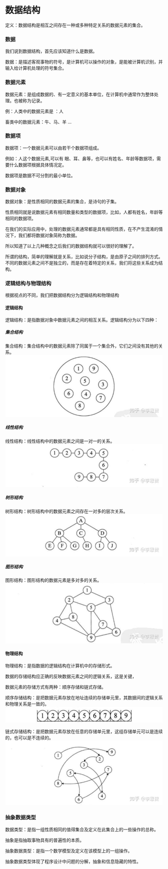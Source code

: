 # 数据结构

定义：数据结构是相互之间存在一种或多种特定关系的数据元素的集合。

### 数据

我们说到数据结构，首先应该知道什么是数据。

数据：是描述客观事物的符号，是计算机可以操作的对象，是能被计算机识别，并输入给计算机处理的符号集合。

### 数据元素

数据元素：是组成数据的、有一定意义的基本单位，在计算机中通常作为整体处理。也被称为记录。

例：人类中的数据元素是 ：人

畜类中的数据元素：牛、马、羊 ...

### 数据项

数据项：一个数据元素可以由若干个数据项组成。

例如：人这个数据元素,可以有 眼、耳、鼻等，也可以有姓名、年龄等数据项，需要什么数据项根据具体情况定。

数据项是数据不可分割的最小单位。

### 数据对象

数据对象：是性质相同的数据元素的集合，是诗句的子集。

性质相同就是说数据元素有相同数量和类型的数据项，比如，人都有姓名，年龄等相同的数据项。

在我们的实际应用中，处理的数据元素通常都是具有相同性质，在不产生混淆的情况下，我们都将数据对象简称为数据。



所以知道了以上几种概念之后我们的数据结构就可以很好的理解了。

所谓的结构，简单的理解就是关系，比如说分子结构，是由原子之间的排列方式。不同的数据元素之间不是独立的，而是存在着特定的关系，我们将这些关系成为结构。

### 逻辑结构与物理结构
根据视点的不同，我们把数据结构分为逻辑结构和物理结构
#### 逻辑结构
逻辑结构：是指数据对象中数据元素之间的相互关系。逻辑结构分为以下四种：

##### 集合结构
集合结构：集合结构中的数据元素除了同属于一个集合外，它们之间没有其他的关系。  
![集合结构](https://github.com/Lenzan/reading-notes/blob/master/books/Data%20Structure/Texture/list.jpg)

##### 线性结构
线性结构：线性结构中的数据元素之间是一对一的关系。  
![线性结构](https://github.com/Lenzan/reading-notes/blob/master/books/Data%20Structure/Texture/liner.jpg)

##### 树形结构
树形结构：树形结构中的数据元素之间存在一对多的层次关系。  
![树形结构](https://github.com/Lenzan/reading-notes/blob/master/books/Data%20Structure/Texture/tree.jpg)

##### 图形结构
图形结构：图形结构的数据元素是多对多的关系。
![图形结构](https://github.com/Lenzan/reading-notes/blob/master/books/Data%20Structure/Texture/picture.jpg)

#### 物理结构
物理结构：是指数据的逻辑结构在计算机中的存储形式。

数据的存储结构应正确的反映数据元素之间的逻辑关系，这是关键，

数据元素的存储方式有两种：顺序存储和链式存储。

顺序存储结构：是把数据元素存放在地址连续的存储单元里，其数据间的逻辑关系和物理关系是一致的。  
![顺序存储结构](https://github.com/Lenzan/reading-notes/blob/master/books/Data%20Structure/Texture/phy.jpg)

链式存储结构：是把数据元素存放在任意的存储单元里，这组存储单元可以是连续的，也可以是不连续的。  
![链式存储结构](https://github.com/Lenzan/reading-notes/blob/master/books/Data%20Structure/Texture/last.jpg)

### 抽象数据类型
数据类型：是指一组性质相同的值得集合及定义在此集合上的一些操作的总称。

抽象是指抽取事物具有的普遍性的本质。

抽象数据类型：是指一个数学模型及定义在该模型上的一组操作。

抽象数据类型体现了程序设计中问题的分解，抽象和信息隐藏的特性。

